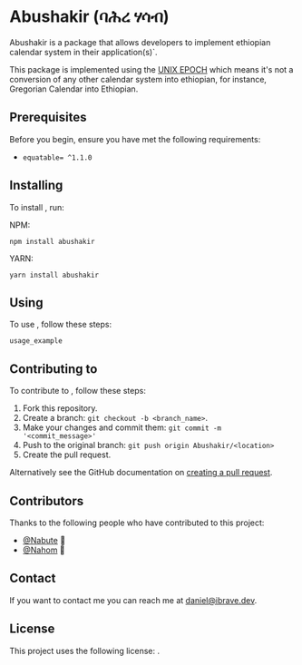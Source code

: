 # Abushakir (ባሕረ ሃሳብ)

<!--- These are examples. See https://shields.io for others or to customize this set of shields. You might want to include dependencies, project status and licence info here --->
<!---![GitHub repo size](https://img.shields.io/github/repo-size/Nabute/Abushakir)--->
<!---![GitHub contributors](https://img.shields.io/github/contributors/Nabute/Abushakir)--->
<!---![GitHub stars](https://img.shields.io/github/stars/Nabute/Abushakir?style=social)--->
<!---![GitHub forks](https://img.shields.io/github/forks/Nabute/Abushakir?style=social)--->
<!---![Twitter Follow](https://img.shields.io/twitter/follow/danny_nigusse?style=social)--->

Abushakir is a package that allows developers to implement ethiopian calendar system in their application(s)`.

This package is implemented using the [UNIX EPOCH](https://en.wikipedia.org/wiki/Unix_time) which means it's not a conversion of any other calendar system into
ethiopian, for instance, Gregorian Calendar into Ethiopian.

## Prerequisites

Before you begin, ensure you have met the following requirements:
<!--- These are just example requirements. Add, duplicate or remove as required --->
* ```equatable= ^1.1.0```

## Installing <Abushakir>

To install <Abushakir>, run:

NPM:
```
npm install abushakir
```

YARN:
```
yarn install abushakir
```
## Using <Abushakir>

To use <Abushakir>, follow these steps:

```
usage_example
```

<!---Add run commands and examples you think users will find useful. Provide an options reference for bonus points!--->

## Contributing to <Abushakir>
<!--- If your README is long or you have some specific process or steps you want contributors to follow, consider creating a separate CONTRIBUTING.md file--->
To contribute to <Abushakir>, follow these steps:

1. Fork this repository.
2. Create a branch: `git checkout -b <branch_name>`.
3. Make your changes and commit them: `git commit -m '<commit_message>'`
4. Push to the original branch: `git push origin Abushakir/<location>`
5. Create the pull request.

Alternatively see the GitHub documentation on [creating a pull request](https://help.github.com/en/github/collaborating-with-issues-and-pull-requests/creating-a-pull-request).

## Contributors

Thanks to the following people who have contributed to this project:

* [@Nabute](https://github.com/Nabute) 📖
* [@Nahom](https://github.com/icnahom) 🐛

<!---You might want to consider using something like the [All Contributors](https://github.com/all-contributors/all-contributors) specification and its [emoji key](https://allcontributors.org/docs/en/emoji-key).--->

## Contact

If you want to contact me you can reach me at <daniel@ibrave.dev>.

## License
<!--- If you're not sure which open license to use see https://choosealicense.com/--->

This project uses the following license: [<MIT>](<https://choosealicense.com/licenses/mit>).
